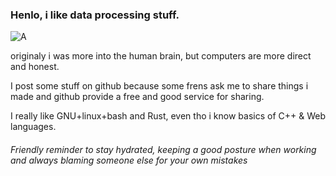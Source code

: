 ### Henlo, i like data processing stuff.
![A](https://user-images.githubusercontent.com/76596109/130815250-efaf2547-4380-4cf3-afdc-cfaf9d83e189.gif)

originaly i was more into the human brain, but computers are more direct and honest.

I post some stuff on github because some frens ask me to share things i made and github provide a free and good service for sharing.

I really like GNU+linux+bash and Rust, even tho i know basics of C++ & Web languages.

###### Friendly reminder to stay hydrated, keeping a good posture when working and always blaming someone else for your own mistakes

